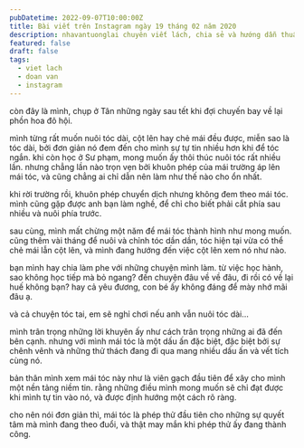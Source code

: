 ```yaml
---
pubDatetime: 2022-09-07T10:00:00Z
title: Bài viết trên Instagram ngày 19 tháng 02 năm 2020
description: nhavantuonglai chuyên viết lách, chia sẻ và hướng dẫn thuần thục khi thực hành viết lách qua những bài chia sẻ trên Instagram chính thức.
featured: false
draft: false
tags:
  - viet lach
  - doan van
  - instagram
---
```


còn đây là mình, chụp ở Tân những ngày sau tết khi đợi chuyến bay về lại phồn hoa đô hội.

mình từng rất muốn nuôi tóc dài, cột lên hay chẻ mái đều được, miễn sao là tóc dài, bởi đơn giản nó đem đến cho mình sự tự tin nhiều hơn khi để tóc ngắn. khi còn học ở Sư phạm, mong muốn ấy thôi thúc nuôi tóc rất nhiều lần. nhưng chẳng lần nào trọn vẹn bởi khuôn phép của mái trường áp lên mái tóc, và cũng chẳng ai chỉ dẫn nên làm như thế nào cho ổn nhất.

khi rời trường rồi, khuôn phép chuyển dịch nhưng không đem theo mái tóc. mình cũng gặp được anh bạn làm nghề, để chỉ cho biết phải cắt phía sau nhiều và nuôi phía trước.

sau cùng, mình mất chừng một năm để mái tóc thành hình như mong muốn. cũng thêm vài tháng để nuôi và chỉnh tóc dần dần, tóc hiện tại vừa có thể chẻ mái lẫn cột lên, và mình đang hướng đến việc cột lên xem nó như nào.

bạn mình hay chia làm phe với những chuyện mình làm. từ việc học hành, sao không học tiếp mà bỏ ngang? đến chuyện đâu về về đâu, đi rồi có về lại huế không bạn? hay cả yêu đương, con bé ấy không đáng để mày nhớ mãi đâu ạ.

và cả chuyện tóc tai, em sẽ nghỉ chơi nếu anh vẫn nuôi tóc dài…

mình trân trọng những lời khuyên ấy như cách trân trọng những ai đã đến bên cạnh. nhưng với mình mái tóc là một dấu ấn đặc biệt, đặc biệt bởi sự chênh vênh và những thử thách đang đi qua mang nhiều dấu ấn và vết tích cùng nó.

bản thân mình xem mái tóc này như là viên gạch đầu tiên để xây cho mình một nền tảng niềm tin. rằng những điều mình mong muốn sẽ chỉ đạt được khi mình tự tin vào nó, và được định hướng một cách rõ ràng.

cho nên nói đơn giản thì, mái tóc là phép thử đầu tiên cho những sự quyết tâm mà mình đang theo đuổi, và thật may mắn khi phép thử ấy đang thành công.
